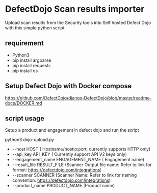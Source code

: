 # DefectDojo Scan results importer
Upload scan results from the Security tools into Self hosted Defect Dojo with this simple python script
## requirement
- Python3 
- pip install argparse
- pip install requests
- pip install os

## Setup Defect Dojo with Docker compose
https://github.com/DefectDojo/django-DefectDojo/blob/master/readme-docs/DOCKER.md


## script usage
Setup a product and engagement in defect dojo and run the script

python3 dojo-upload.py 
- --host HOST ( Hostname/hostip:port, currently supports HTTP only)  
- --api_key API_KEY ( Currently support API V2 keys only)
- --engagement_name ENGAGEMENT_NAME ( Engagement name)
- --result_file RESULT_FILE  (Scanner Output file name: Refer to link for format: https://defectdojo.com/integrations)
- --scanner SCANNER (Scanner Name: Refer to link for naming convention: https://defectdojo.com/integrations)
- --product_name PRODUCT_NAME (Product name)
